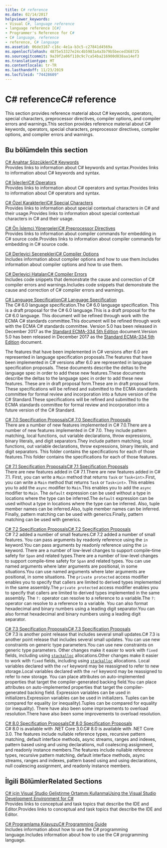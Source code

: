 ```yaml
---
title: C# reference
ms.date: 02/14/2017
helpviewer_keywords:
- Visual C#, language reference
- language reference [C#]
- Programmer's Reference for C#
- C# language, reference
- reference, C# language
ms.assetid: 06de3167-c16c-4e1a-b3c5-c27841d4569a
ms.openlocfilehash: 4875e53327e24c4b5983a4a3b79b5beced368725
ms.sourcegitcommit: 9a39f2a06f110c9c7ca54ba216900d038aa14ef3
ms.translationtype: MT
ms.contentlocale: tr-TR
ms.lasthandoff: 11/23/2019
ms.locfileid: "74428609"
---
```

# <a name="c-reference"></a><span data-ttu-id="8d1c0-102">C# reference</span><span class="sxs-lookup"><span data-stu-id="8d1c0-102">C# reference</span></span>

<span data-ttu-id="8d1c0-103">This section provides reference material about C# keywords, operators, special characters, preprocessor directives, compiler options, and compiler errors and warnings.</span><span class="sxs-lookup"><span data-stu-id="8d1c0-103">This section provides reference material about C# keywords, operators, special characters, preprocessor directives, compiler options, and compiler errors and warnings.</span></span>  
  
## <a name="in-this-section"></a><span data-ttu-id="8d1c0-104">Bu bölümde</span><span class="sxs-lookup"><span data-stu-id="8d1c0-104">In this section</span></span>

 [<span data-ttu-id="8d1c0-105">C# Anahtar Sözcükleri</span><span class="sxs-lookup"><span data-stu-id="8d1c0-105">C# Keywords</span></span>](./keywords/index.md)  
 <span data-ttu-id="8d1c0-106">Provides links to information about C# keywords and syntax.</span><span class="sxs-lookup"><span data-stu-id="8d1c0-106">Provides links to information about C# keywords and syntax.</span></span>  
  
 [<span data-ttu-id="8d1c0-107">C# İşleçleri</span><span class="sxs-lookup"><span data-stu-id="8d1c0-107">C# Operators</span></span>](./operators/index.md)  
 <span data-ttu-id="8d1c0-108">Provides links to information about C# operators and syntax.</span><span class="sxs-lookup"><span data-stu-id="8d1c0-108">Provides links to information about C# operators and syntax.</span></span>  

 [<span data-ttu-id="8d1c0-109">C# Özel Karakterleri</span><span class="sxs-lookup"><span data-stu-id="8d1c0-109">C# Special Characters</span></span>](./tokens/index.md)  
 <span data-ttu-id="8d1c0-110">Provides links to information about special contextual characters in C# and their usage.</span><span class="sxs-lookup"><span data-stu-id="8d1c0-110">Provides links to information about special contextual characters in C# and their usage.</span></span>  

 [<span data-ttu-id="8d1c0-111">C# Ön İşlemci Yönergeleri</span><span class="sxs-lookup"><span data-stu-id="8d1c0-111">C# Preprocessor Directives</span></span>](./preprocessor-directives/index.md)  
 <span data-ttu-id="8d1c0-112">Provides links to information about compiler commands for embedding in C# source code.</span><span class="sxs-lookup"><span data-stu-id="8d1c0-112">Provides links to information about compiler commands for embedding in C# source code.</span></span>  
  
 [<span data-ttu-id="8d1c0-113">C# Derleyici Seçenekleri</span><span class="sxs-lookup"><span data-stu-id="8d1c0-113">C# Compiler Options</span></span>](./compiler-options/index.md)  
 <span data-ttu-id="8d1c0-114">Includes information about compiler options and how to use them.</span><span class="sxs-lookup"><span data-stu-id="8d1c0-114">Includes information about compiler options and how to use them.</span></span>  
  
 [<span data-ttu-id="8d1c0-115">C# Derleyici Hataları</span><span class="sxs-lookup"><span data-stu-id="8d1c0-115">C# Compiler Errors</span></span>](./compiler-messages/index.md)  
 <span data-ttu-id="8d1c0-116">Includes code snippets that demonstrate the cause and correction of C# compiler errors and warnings.</span><span class="sxs-lookup"><span data-stu-id="8d1c0-116">Includes code snippets that demonstrate the cause and correction of C# compiler errors and warnings.</span></span>  
  
 [<span data-ttu-id="8d1c0-117">C# Language Specification</span><span class="sxs-lookup"><span data-stu-id="8d1c0-117">C# Language Specification</span></span>](../../../_csharplang/spec/introduction.md)  
 <span data-ttu-id="8d1c0-118">The C# 6.0 language specification.</span><span class="sxs-lookup"><span data-stu-id="8d1c0-118">The C# 6.0 language specification.</span></span> <span data-ttu-id="8d1c0-119">This is a draft proposal for the C# 6.0 language.</span><span class="sxs-lookup"><span data-stu-id="8d1c0-119">This is a draft proposal for the C# 6.0 language.</span></span> <span data-ttu-id="8d1c0-120">This document will be refined through work with the ECMA C# standards committee.</span><span class="sxs-lookup"><span data-stu-id="8d1c0-120">This document will be refined through work with the ECMA C# standards committee.</span></span> <span data-ttu-id="8d1c0-121">Version 5.0 has been released in December 2017 as the [Standard ECMA-334 5th Edition](https://www.ecma-international.org/publications/files/ECMA-ST/ECMA-334.pdf) document.</span><span class="sxs-lookup"><span data-stu-id="8d1c0-121">Version 5.0 has been released in December 2017 as the [Standard ECMA-334 5th Edition](https://www.ecma-international.org/publications/files/ECMA-ST/ECMA-334.pdf) document.</span></span>

<span data-ttu-id="8d1c0-122">The features that have been implemented in C# versions after 6.0 are represented in language specification proposals.</span><span class="sxs-lookup"><span data-stu-id="8d1c0-122">The features that have been implemented in C# versions after 6.0 are represented in language specification proposals.</span></span> <span data-ttu-id="8d1c0-123">These documents describe the deltas to the language spec in order to add these new features.</span><span class="sxs-lookup"><span data-stu-id="8d1c0-123">These documents describe the deltas to the language spec in order to add these new features.</span></span> <span data-ttu-id="8d1c0-124">These are in draft proposal form.</span><span class="sxs-lookup"><span data-stu-id="8d1c0-124">These are in draft proposal form.</span></span> <span data-ttu-id="8d1c0-125">These specifications will be refined and submitted to the ECMA standards committee for formal review and incorporation into a future version of the C# Standard.</span><span class="sxs-lookup"><span data-stu-id="8d1c0-125">These specifications will be refined and submitted to the ECMA standards committee for formal review and incorporation into a future version of the C# Standard.</span></span>

 [<span data-ttu-id="8d1c0-126">C# 7.0 Specification Proposals</span><span class="sxs-lookup"><span data-stu-id="8d1c0-126">C# 7.0 Specification Proposals</span></span>](../../../_csharplang/proposals/csharp-7.0/pattern-matching.md)  
 <span data-ttu-id="8d1c0-127">There are a number of new features implemented in C# 7.0.</span><span class="sxs-lookup"><span data-stu-id="8d1c0-127">There are a number of new features implemented in C# 7.0.</span></span> <span data-ttu-id="8d1c0-128">They include pattern matching, local functions, out variable declarations, throw expressions, binary literals, and digit separators.</span><span class="sxs-lookup"><span data-stu-id="8d1c0-128">They include pattern matching, local functions, out variable declarations, throw expressions, binary literals, and digit separators.</span></span> <span data-ttu-id="8d1c0-129">This folder contains the specifications for each of those features.</span><span class="sxs-lookup"><span data-stu-id="8d1c0-129">This folder contains the specifications for each of those features.</span></span>
  
 [<span data-ttu-id="8d1c0-130">C# 7.1 Specification Proposals</span><span class="sxs-lookup"><span data-stu-id="8d1c0-130">C# 7.1 Specification Proposals</span></span>](../../../_csharplang/proposals/csharp-7.1/async-main.md)  
 <span data-ttu-id="8d1c0-131">There are new features added in C# 7.1.</span><span class="sxs-lookup"><span data-stu-id="8d1c0-131">There are new features added in C# 7.1.</span></span> <span data-ttu-id="8d1c0-132">First, you can write a `Main` method that returns `Task` or `Task<int>`.</span><span class="sxs-lookup"><span data-stu-id="8d1c0-132">First, you can write a `Main` method that returns `Task` or `Task<int>`.</span></span> <span data-ttu-id="8d1c0-133">This enables you to add the `async` modifier to `Main`.</span><span class="sxs-lookup"><span data-stu-id="8d1c0-133">This enables you to add the `async` modifier to `Main`.</span></span> <span data-ttu-id="8d1c0-134">The `default` expression can be used without a type in locations where the type can be inferred.</span><span class="sxs-lookup"><span data-stu-id="8d1c0-134">The `default` expression can be used without a type in locations where the type can be inferred.</span></span> <span data-ttu-id="8d1c0-135">Also, tuple member names can be inferred.</span><span class="sxs-lookup"><span data-stu-id="8d1c0-135">Also, tuple member names can be inferred.</span></span> <span data-ttu-id="8d1c0-136">Finally, pattern matching can be used with generics.</span><span class="sxs-lookup"><span data-stu-id="8d1c0-136">Finally, pattern matching can be used with generics.</span></span>

 [<span data-ttu-id="8d1c0-137">C# 7.2 Specification Proposals</span><span class="sxs-lookup"><span data-stu-id="8d1c0-137">C# 7.2 Specification Proposals</span></span>](../../../_csharplang/proposals/csharp-7.2/readonly-ref.md)  
 <span data-ttu-id="8d1c0-138">C# 7.2 added a number of small features.</span><span class="sxs-lookup"><span data-stu-id="8d1c0-138">C# 7.2 added a number of small features.</span></span> <span data-ttu-id="8d1c0-139">You can pass arguments by readonly reference using the `in` keyword.</span><span class="sxs-lookup"><span data-stu-id="8d1c0-139">You can pass arguments by readonly reference using the `in` keyword.</span></span> <span data-ttu-id="8d1c0-140">There are a number of low-level changes to support compile-time safety for `Span` and related types.</span><span class="sxs-lookup"><span data-stu-id="8d1c0-140">There are a number of low-level changes to support compile-time safety for `Span` and related types.</span></span> <span data-ttu-id="8d1c0-141">You can use named arguments where later arguments are positional, in some situations.</span><span class="sxs-lookup"><span data-stu-id="8d1c0-141">You can use named arguments where later arguments are positional, in some situations.</span></span> <span data-ttu-id="8d1c0-142">The `private protected` access modifier enables you to specify that callers are limited to derived types implemented in the same assembly.</span><span class="sxs-lookup"><span data-stu-id="8d1c0-142">The `private protected` access modifier enables you to specify that callers are limited to derived types implemented in the same assembly.</span></span> <span data-ttu-id="8d1c0-143">The `?:` operator can resolve to a reference to a variable.</span><span class="sxs-lookup"><span data-stu-id="8d1c0-143">The `?:` operator can resolve to a reference to a variable.</span></span> <span data-ttu-id="8d1c0-144">You can also format hexadecimal and binary numbers using a leading digit separator.</span><span class="sxs-lookup"><span data-stu-id="8d1c0-144">You can also format hexadecimal and binary numbers using a leading digit separator.</span></span>

 [<span data-ttu-id="8d1c0-145">C# 7.3 Specification Proposals</span><span class="sxs-lookup"><span data-stu-id="8d1c0-145">C# 7.3 Specification Proposals</span></span>](../../../_csharplang/proposals/csharp-7.3/blittable.md)  
 <span data-ttu-id="8d1c0-146">C# 7.3 is another point release that includes several small updates.</span><span class="sxs-lookup"><span data-stu-id="8d1c0-146">C# 7.3 is another point release that includes several small updates.</span></span> <span data-ttu-id="8d1c0-147">You can use new constraints on generic type parameters.</span><span class="sxs-lookup"><span data-stu-id="8d1c0-147">You can use new constraints on generic type parameters.</span></span> <span data-ttu-id="8d1c0-148">Other changes make it easier to work with `fixed` fields, including using [`stackalloc`](./operators/stackalloc.md) allocations.</span><span class="sxs-lookup"><span data-stu-id="8d1c0-148">Other changes make it easier to work with `fixed` fields, including using [`stackalloc`](./operators/stackalloc.md) allocations.</span></span> <span data-ttu-id="8d1c0-149">Local variables declared with the `ref` keyword may be reassigned to refer to new storage.</span><span class="sxs-lookup"><span data-stu-id="8d1c0-149">Local variables declared with the `ref` keyword may be reassigned to refer to new storage.</span></span> <span data-ttu-id="8d1c0-150">You can place attributes on auto-implemented properties that target the compiler-generated backing field.</span><span class="sxs-lookup"><span data-stu-id="8d1c0-150">You can place attributes on auto-implemented properties that target the compiler-generated backing field.</span></span> <span data-ttu-id="8d1c0-151">Expression variables can be used in initializers.</span><span class="sxs-lookup"><span data-stu-id="8d1c0-151">Expression variables can be used in initializers.</span></span> <span data-ttu-id="8d1c0-152">Tuples can be compared for equality (or inequality).</span><span class="sxs-lookup"><span data-stu-id="8d1c0-152">Tuples can be compared for equality (or inequality).</span></span> <span data-ttu-id="8d1c0-153">There have also been some improvements to overload resolution.</span><span class="sxs-lookup"><span data-stu-id="8d1c0-153">There have also been some improvements to overload resolution.</span></span>
  
 [<span data-ttu-id="8d1c0-154">C# 8.0 Specification Proposals</span><span class="sxs-lookup"><span data-stu-id="8d1c0-154">C# 8.0 Specification Proposals</span></span>](../../../_csharplang/proposals/csharp-8.0/nullable-reference-types.md)  
 <span data-ttu-id="8d1c0-155">C# 8.0 is available with .NET Core 3.0.</span><span class="sxs-lookup"><span data-stu-id="8d1c0-155">C# 8.0 is available with .NET Core 3.0.</span></span> <span data-ttu-id="8d1c0-156">The features include nullable reference types, recursive pattern matching, default interface methods, async streams, ranges and indexes, pattern based using and using declarations, null coalescing assignment, and readonly instance members.</span><span class="sxs-lookup"><span data-stu-id="8d1c0-156">The features include nullable reference types, recursive pattern matching, default interface methods, async streams, ranges and indexes, pattern based using and using declarations, null coalescing assignment, and readonly instance members.</span></span>
  
## <a name="related-sections"></a><span data-ttu-id="8d1c0-157">İlgili Bölümler</span><span class="sxs-lookup"><span data-stu-id="8d1c0-157">Related Sections</span></span>  

 [<span data-ttu-id="8d1c0-158">C# için Visual Studio Geliştirme Ortamını Kullanma</span><span class="sxs-lookup"><span data-stu-id="8d1c0-158">Using the Visual Studio Development Environment for C#</span></span>](/visualstudio/get-started/csharp)  
 <span data-ttu-id="8d1c0-159">Provides links to conceptual and task topics that describe the IDE and Editor.</span><span class="sxs-lookup"><span data-stu-id="8d1c0-159">Provides links to conceptual and task topics that describe the IDE and Editor.</span></span>  
  
 [<span data-ttu-id="8d1c0-160">C# Programlama Kılavuzu</span><span class="sxs-lookup"><span data-stu-id="8d1c0-160">C# Programming Guide</span></span>](../programming-guide/index.md)  
 <span data-ttu-id="8d1c0-161">Includes information about how to use the C# programming language.</span><span class="sxs-lookup"><span data-stu-id="8d1c0-161">Includes information about how to use the C# programming language.</span></span>
